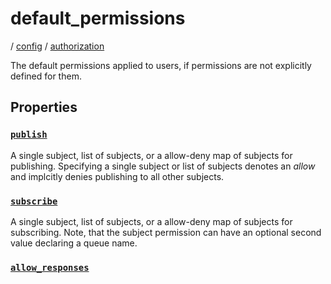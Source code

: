 # default_permissions

/ [config](/reference/config/index.md) / [authorization](/reference/config/config/authorization/index.md) 

The default permissions applied to users, if permissions are
not explicitly defined for them.

## Properties

### [`publish`](/reference/config/authorization/default_permissions/publish/index.md)

A single subject, list of subjects, or a allow-deny map of
subjects for publishing. Specifying a single subject or list
of subjects denotes an *allow* and implcitly denies publishing
to all other subjects.

### [`subscribe`](/reference/config/authorization/default_permissions/subscribe/index.md)

A single subject, list of subjects, or a allow-deny map of
subjects for subscribing. Note, that the subject permission can
have an optional second value declaring a queue name.

### [`allow_responses`](/reference/config/authorization/default_permissions/allow_responses/index.md)



